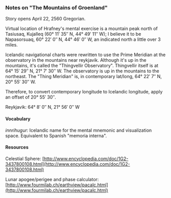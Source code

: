 ### Notes on "The Mountains of Groenland"

Story opens April 22, 2560 Gregorian.

Virtual location of Hrafney's mental exercise is a mountain peak north of Tasiusaq, Kujalleq (60° 11′ 35″ N, 44° 49′ 11″ W); I believe it to be Napasorsuaq, 60° 22′ 0″ N, 44° 46′ 0″ W, an indicated north a little over 3 miles.

Icelandic navigational charts were rewritten to use the Prime Meridian at the observatory in the mountains near reykjavik. Although it's up in the mountains, it's called the "Thingvellir Observatory". Thingvellir itself is at 64° 15′ 29″ N, 21° 7′ 30″ W. The observatory is up in the mountains to the northeast. The "Thing Meridian" is, in contemporary lat/long, 64° 22′ 7″ N, 20° 55′ 30″ W.

Therefore, to convert contemporary longitude to Icelandic longitude, apply an offset of 20° 55′ 30″.


Reykjavik: 64° 8′ 0″ N, 21° 56′ 0″ W

#### Vocabulary

_innrihugur:_ Icelandic name for the mental mnemonic and visualization space. Equivalent to Spanish "memoria interna". 


#### Resources

Celestial Sphere: [http://www.encyclopedia.com/doc/1G2-3437800108.html](http://www.encyclopedia.com/doc/1G2-3437800108.html)

Lunar apogee/perigee and phase calculator: [http://www.fourmilab.ch/earthview/pacalc.html](http://www.fourmilab.ch/earthview/pacalc.html)
